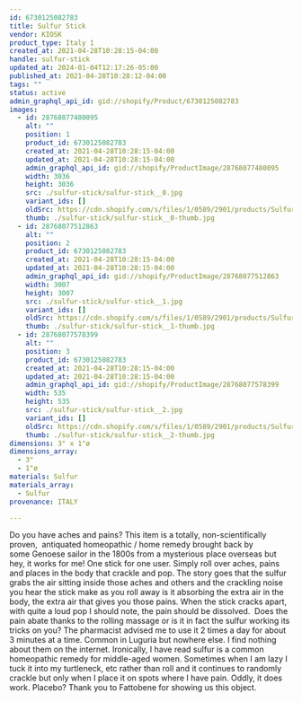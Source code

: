 ```yaml
---
id: 6730125082783
title: Sulfur Stick
vendor: KIOSK
product_type: Italy 1
created_at: 2021-04-28T10:28:15-04:00
handle: sulfur-stick
updated_at: 2024-01-04T12:17:26-05:00
published_at: 2021-04-28T10:28:12-04:00
tags: ""
status: active
admin_graphql_api_id: gid://shopify/Product/6730125082783
images:
  - id: 28768077480095
    alt: ""
    position: 1
    product_id: 6730125082783
    created_at: 2021-04-28T10:28:15-04:00
    updated_at: 2021-04-28T10:28:15-04:00
    admin_graphql_api_id: gid://shopify/ProductImage/28768077480095
    width: 3036
    height: 3036
    src: ./sulfur-stick/sulfur-stick__0.jpg
    variant_ids: []
    oldSrc: https://cdn.shopify.com/s/files/1/0589/2901/products/SulfurStick2.jpg?v=1619620095
    thumb: ./sulfur-stick/sulfur-stick__0-thumb.jpg
  - id: 28768077512863
    alt: ""
    position: 2
    product_id: 6730125082783
    created_at: 2021-04-28T10:28:15-04:00
    updated_at: 2021-04-28T10:28:15-04:00
    admin_graphql_api_id: gid://shopify/ProductImage/28768077512863
    width: 3007
    height: 3007
    src: ./sulfur-stick/sulfur-stick__1.jpg
    variant_ids: []
    oldSrc: https://cdn.shopify.com/s/files/1/0589/2901/products/SulfurStick1.jpg?v=1619620095
    thumb: ./sulfur-stick/sulfur-stick__1-thumb.jpg
  - id: 28768077578399
    alt: ""
    position: 3
    product_id: 6730125082783
    created_at: 2021-04-28T10:28:15-04:00
    updated_at: 2021-04-28T10:28:15-04:00
    admin_graphql_api_id: gid://shopify/ProductImage/28768077578399
    width: 535
    height: 535
    src: ./sulfur-stick/sulfur-stick__2.jpg
    variant_ids: []
    oldSrc: https://cdn.shopify.com/s/files/1/0589/2901/products/Sulfurstick4.jpg?v=1619620095
    thumb: ./sulfur-stick/sulfur-stick__2-thumb.jpg
dimensions: 3" x 1"ø
dimensions_array:
  - 3"
  - 1"ø
materials: Sulfur
materials_array:
  - Sulfur
provenance: ITALY

---
```


Do you have aches and pains? This item is a totally, non-scientifically proven,  antiquated homeopathic / home remedy brought back by some Genoese sailor in the 1800s from a mysterious place overseas but hey, it works for me! One stick for one user. Simply roll over aches, pains and places in the body that crackle and pop. The story goes that the sulfur grabs the air sitting inside those aches and others and the crackling noise you hear the stick make as you roll away is it absorbing the extra air in the body, the extra air that gives you those pains. When the stick cracks apart, with quite a loud pop I should note, the pain should be dissolved.  Does the pain abate thanks to the rolling massage or is it in fact the sulfur working its tricks on you? The pharmacist advised me to use it 2 times a day for about 3 minutes at a time. Common in Luguria but nowhere else. I find nothing about them on the internet. Ironically, I have read sulfur is a common homeopathic remedy for middle-aged women. Sometimes when I am lazy I tuck it into my turtleneck, etc rather than roll and it continues to randomly crackle but only when I place it on spots where I have pain. Oddly, it does work. Placebo? Thank you to Fattobene for showing us this object.